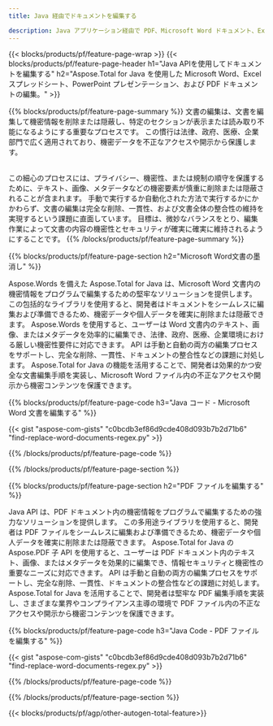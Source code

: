 ```yaml
---
title: Java 経由でドキュメントを編集する 

description: Java アプリケーション経由で PDF、Microsoft Word ドキュメント、Excel スプレッドシート、PowerPoint プレゼンテーション データを検索および置換します。
---
```


{{< blocks/products/pf/feature-page-wrap >}}
{{< blocks/products/pf/feature-page-header h1="Java APIを使用してドキュメントを編集する" h2="Aspose.Total for Java を使用した Microsoft Word、Excel スプレッドシート、PowerPoint プレゼンテーション、および PDF ドキュメントの編集。" >}}

{{% blocks/products/pf/feature-page-summary %}}
文書の編集は、文書を編集して機密情報を削除または隠蔽し、特定のセクションが表示または読み取り不能になるようにする重要なプロセスです。 この慣行は法律、政府、医療、企業部門で広く適用されており、機密データを不正なアクセスや開示から保護します。<br /><br />

この細心のプロセスには、プライバシー、機密性、または規制の順守を保護するために、テキスト、画像、メタデータなどの機密要素が慎重に削除または隠蔽されることが含まれます。 手動で実行するか自動化された方法で実行するかにかかわらず、文書の編集は完全な削除、一貫性、および文書全体の整合性の維持を実現するという課題に直面しています。 目標は、微妙なバランスをとり、編集作業によって文書の内容の機密性とセキュリティが確実に確実に維持されるようにすることです。
{{% /blocks/products/pf/feature-page-summary  %}}

{{% blocks/products/pf/feature-page-section  h2="Microsoft Word文書の墨消し" %}}

Aspose.Words を備えた Aspose.Total for Java は、Microsoft Word 文書内の機密情報をプログラムで編集するための堅牢なソリューションを提供します。 この包括的なライブラリを使用すると、開発者はドキュメントをシームレスに編集および準備できるため、機密データや個人データを確実に削除または隠蔽できます。 Aspose.Words を使用すると、ユーザーは Word 文書内のテキスト、画像、またはメタデータを効率的に編集でき、法律、政府、医療、企業環境における厳しい機密性要件に対応できます。 API は手動と自動の両方の編集プロセスをサポートし、完全な削除、一貫性、ドキュメントの整合性などの課題に対処します。 Aspose.Total for Java の機能を活用することで、開発者は効果的かつ安全な文書編集手順を実装し、Microsoft Word ファイル内の不正なアクセスや開示から機密コンテンツを保護できます。

{{% blocks/products/pf/feature-page-code h3="Java コード - Microsoft Word 文書を編集する" %}}

{{< gist "aspose-com-gists" "c0bcdb3ef86d9cde408d093b7b2d71b6" "find-replace-word-documents-regex.py" >}}

{{% /blocks/products/pf/feature-page-code  %}}

{{% /blocks/products/pf/feature-page-section %}}

{{% blocks/products/pf/feature-page-section  h2="PDF ファイルを編集する" %}}

Java API は、PDF ドキュメント内の機密情報をプログラムで編集するための強力なソリューションを提供します。 この多用途ライブラリを使用すると、開発者は PDF ファイルをシームレスに編集および準備できるため、機密データや個人データを確実に削除または隠蔽できます。 Aspose.Total for Java の Aspose.PDF 子 API を使用すると、ユーザーは PDF ドキュメント内のテキスト、画像、またはメタデータを効果的に編集でき、情報セキュリティと機密性の重要なニーズに対応できます。 API は手動と自動の両方の編集プロセスをサポートし、完全な削除、一貫性、ドキュメントの整合性などの課題に対処します。 Aspose.Total for Java を活用することで、開発者は堅牢な PDF 編集手順を実装し、さまざまな業界やコンプライアンス主導の環境で PDF ファイル内の不正なアクセスや開示から機密コンテンツを保護できます。

{{% blocks/products/pf/feature-page-code h3="Java Code - PDF ファイルを編集する" %}}

{{< gist "aspose-com-gists" "c0bcdb3ef86d9cde408d093b7b2d71b6" "find-replace-word-documents-regex.py" >}}

{{% /blocks/products/pf/feature-page-code  %}}

{{% /blocks/products/pf/feature-page-section %}}

{{< blocks/products/pf/agp/other-autogen-total-feature>}}